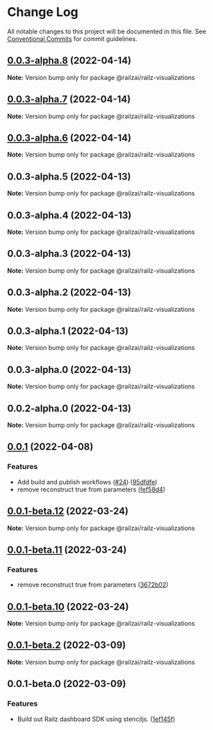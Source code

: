 # Change Log

All notable changes to this project will be documented in this file.
See [Conventional Commits](https://conventionalcommits.org) for commit guidelines.

## [0.0.3-alpha.8](https://github.com/railz-ai/railz-visualizations/compare/@railzai/railz-visualizations@0.0.3-alpha.7...@railzai/railz-visualizations@0.0.3-alpha.8) (2022-04-14)

**Note:** Version bump only for package @railzai/railz-visualizations





## [0.0.3-alpha.7](https://github.com/railz-ai/railz-visualizations/compare/@railzai/railz-visualizations@0.0.3-alpha.6...@railzai/railz-visualizations@0.0.3-alpha.7) (2022-04-14)

**Note:** Version bump only for package @railzai/railz-visualizations





## [0.0.3-alpha.6](https://github.com/railz-ai/railz-visualizations/compare/@railzai/railz-visualizations@0.0.3-alpha.5...@railzai/railz-visualizations@0.0.3-alpha.6) (2022-04-14)

**Note:** Version bump only for package @railzai/railz-visualizations





## 0.0.3-alpha.5 (2022-04-13)

**Note:** Version bump only for package @railzai/railz-visualizations





## 0.0.3-alpha.4 (2022-04-13)

**Note:** Version bump only for package @railzai/railz-visualizations





## 0.0.3-alpha.3 (2022-04-13)

**Note:** Version bump only for package @railzai/railz-visualizations





## 0.0.3-alpha.2 (2022-04-13)

**Note:** Version bump only for package @railzai/railz-visualizations





## 0.0.3-alpha.1 (2022-04-13)

**Note:** Version bump only for package @railzai/railz-visualizations





## 0.0.3-alpha.0 (2022-04-13)

**Note:** Version bump only for package @railzai/railz-visualizations





## 0.0.2-alpha.0 (2022-04-13)

**Note:** Version bump only for package @railzai/railz-visualizations

## [0.0.1](https://github.com/railz-ai/railz-visualizations/compare/@railzai/railz-visualizations@0.0.1-beta.8...@railzai/railz-visualizations@0.0.1) (2022-04-08)

### Features

- Add build and publish workflows ([#24](https://github.com/railz-ai/railz-visualizations/issues/24)) ([95dfdfe](https://github.com/railz-ai/railz-visualizations/commit/95dfdfec6b0fc0aa9f62b05ae69a7ddaf3e4e586))
- remove reconstruct true from parameters ([fef58d4](https://github.com/railz-ai/railz-visualizations/commit/fef58d47fb0caa5779583247f68d602b92171288))

## [0.0.1-beta.12](https://github.com/railz-ai/railz-visualizations/compare/@railzai/railz-visualizations@0.0.1-beta.11...@railzai/railz-visualizations@0.0.1-beta.12) (2022-03-24)

**Note:** Version bump only for package @railzai/railz-visualizations

## [0.0.1-beta.11](https://github.com/railz-ai/railz-visualizations/compare/@railzai/railz-visualizations@0.0.1-beta.10...@railzai/railz-visualizations@0.0.1-beta.11) (2022-03-24)

### Features

- remove reconstruct true from parameters ([3672b02](https://github.com/railz-ai/railz-visualizations/commit/3672b02d76c02256b6cde256074ec55711ea0325))

## [0.0.1-beta.10](https://github.com/railz-ai/railz-visualizations/compare/@railzai/railz-visualizations@0.0.1-beta.8...@railzai/railz-visualizations@0.0.1-beta.10) (2022-03-24)

**Note:** Version bump only for package @railzai/railz-visualizations

## [0.0.1-beta.2](https://github.com/railz-ai/railz-visualizations/compare/@railzai/railz-visualizations@0.0.1-beta.0...@railzai/railz-visualizations@0.0.1-beta.2) (2022-03-09)

**Note:** Version bump only for package @railzai/railz-visualizations

## 0.0.1-beta.0 (2022-03-09)

### Features

- Build out Railz dashboard SDK using stenciljs. ([1ef145f](https://github.com/railz-ai/railz-visualizations/commit/1ef145f0e66cb1b6308fa784ebd1ec8c0f3423bf))
